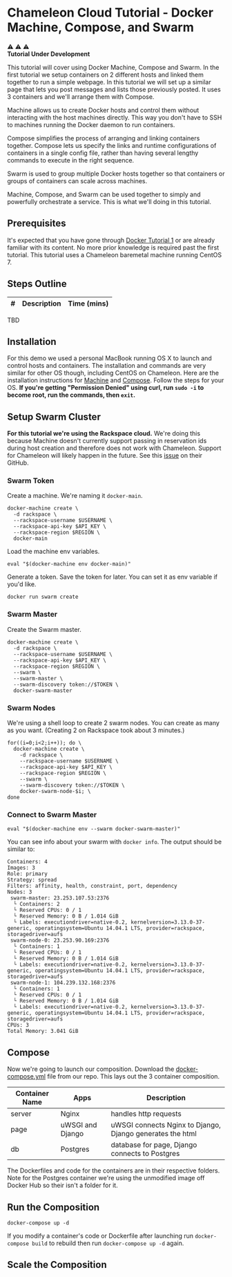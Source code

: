 # Chameleon Cloud Tutorial - Docker Machine, Compose, and Swarm

:warning: :warning: :warning:  
**Tutorial Under Development**

This tutorial will cover using Docker Machine, Compose and Swarm. In the first tutorial we setup containers on 2 different hosts and linked them together to run a simple webpage. In this tutorial we will set up a similar page that lets you post messages and lists those previously posted. It uses 3 containers and we'll arrange them with Compose.

Machine allows us to create Docker hosts and control them without interacting with the host machines directly. This way you don't have to SSH to machines running the Docker daemon to run containers.

Compose simplifies the process of arranging and linking containers together. Compose lets us specify the links and runtime configurations of containers in a single config file, rather than having several lengthy commands to execute in the right sequence.

Swarm is used to group multiple Docker hosts together so that containers or groups of containers can scale across machines.

Machine, Compose, and Swarm can be used together to simply and powerfully orchestrate a service. This is what we'll doing in this tutorial.

## Prerequisites

It's expected that you have gone through [Docker Tutorial 1](http://cloudandbigdatalab.github.io/docs/Chameleon%20Cloud%20Tutorial%20-%20Docker%20Fundamentals.pdf) or are already familiar with its content. No more prior knowledge is required past the first tutorial. This tutorial uses a Chameleon baremetal machine running CentOS 7.

## Steps Outline

\# | Description | Time (mins)
---|-------------|------------
TBD

## Installation

For this demo we used a personal MacBook running OS X to launch and control hosts and containers. The installation and commands are very similar for other OS though, including CentOS on Chameleon. Here are the installation instructions for [Machine](https://docs.docker.com/machine/#installation) and [Compose](https://docs.docker.com/compose/install/). Follow the steps for your OS. **If you're getting "Permission Denied" using curl, run `sudo -i` to become root, run the commands, then `exit`.**

## Setup Swarm Cluster

**For this tutorial we're using the Rackspace cloud.** We're doing this because Machine doesn't currently support passing in reservation ids during host creation and therefore does not work with Chameleon. Support for Chameleon will likely happen in the future. See this [issue](https://github.com/docker/machine/issues/1461) on their GitHub.

### Swarm Token

Create a machine. We're naming it `docker-main`.

```shell
docker-machine create \
  -d rackspace \
  --rackspace-username $USERNAME \
  --rackspace-api-key $API_KEY \
  --rackspace-region $REGION \
  docker-main
```

Load the machine env variables.

```shell
eval "$(docker-machine env docker-main)"
```

Generate a token. Save the token for later. You can set it as env variable if you'd like.

```shell
docker run swarm create
```

### Swarm Master

Create the Swarm master.

```shell
docker-machine create \
  -d rackspace \
  --rackspace-username $USERNAME \
  --rackspace-api-key $API_KEY \
  --rackspace-region $REGION \
  --swarm \
  --swarm-master \
  --swarm-discovery token://$TOKEN \
  docker-swarm-master
```

### Swarm Nodes

We're using a shell loop to create 2 swarm nodes. You can create as many as you want. (Creating 2 on Rackspace took about 3 minutes.)

```shell
for((i=0;i<2;i++)); do \
  docker-machine create \
    -d rackspace \
    --rackspace-username $USERNAME \
    --rackspace-api-key $API_KEY \
    --rackspace-region $REGION \
    --swarm \
    --swarm-discovery token://$TOKEN \
    docker-swarm-node-$i; \
done
```

### Connect to Swarm Master

```shell
eval "$(docker-machine env --swarm docker-swarm-master)"
```

You can see info about your swarm with `docker info`. The output should be similar to:

```shell
Containers: 4
Images: 3
Role: primary
Strategy: spread
Filters: affinity, health, constraint, port, dependency
Nodes: 3
 swarm-master: 23.253.107.53:2376
  └ Containers: 2
  └ Reserved CPUs: 0 / 1
  └ Reserved Memory: 0 B / 1.014 GiB
  └ Labels: executiondriver=native-0.2, kernelversion=3.13.0-37-generic, operatingsystem=Ubuntu 14.04.1 LTS, provider=rackspace, storagedriver=aufs
 swarm-node-0: 23.253.90.169:2376
  └ Containers: 1
  └ Reserved CPUs: 0 / 1
  └ Reserved Memory: 0 B / 1.014 GiB
  └ Labels: executiondriver=native-0.2, kernelversion=3.13.0-37-generic, operatingsystem=Ubuntu 14.04.1 LTS, provider=rackspace, storagedriver=aufs
 swarm-node-1: 104.239.132.168:2376
  └ Containers: 1
  └ Reserved CPUs: 0 / 1
  └ Reserved Memory: 0 B / 1.014 GiB
  └ Labels: executiondriver=native-0.2, kernelversion=3.13.0-37-generic, operatingsystem=Ubuntu 14.04.1 LTS, provider=rackspace, storagedriver=aufs
CPUs: 3
Total Memory: 3.041 GiB
```

## Compose

Now we're going to launch our composition. Download the [docker-compose.yml](https://github.com/cloudandbigdatalab/chameleon-cloud-tutorial-docker-2/blob/master/docker-compose.yml) file from our repo. This lays out the 3 container composition.

Container Name | Apps | Description
----------|------|------------
server | Nginx | handles http requests
page | uWSGI and Django | uWSGI connects Nginx to Django, Django generates the html
db | Postgres | database for page, Django connects to Postgres

The Dockerfiles and code for the containers are in their respective folders. Note for the Postgres container we're using the unmodified image off Docker Hub so their isn't a folder for it.

## Run the Composition

```shell
docker-compose up -d
```

If you modify a container's code or Dockerfile after launching run `docker-compose build` to rebuild then run `docker-compose up -d` again.

## Scale the Composition
